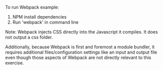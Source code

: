 To run Webpack example:
1. NPM install dependencies 
2. Run 'webpack' in command line 

Note: Webpack injects CSS directly into the Javascript it compiles. It does not output a css folder. 

Additionally, because Webpack is first and foremost a module bundler, it requires additional files/configuration settings like an input and output file even though those aspects of Webpack are not directly relevant to this exercise.
